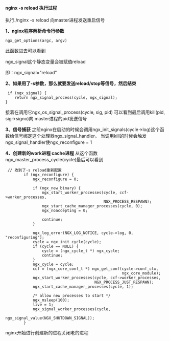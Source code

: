 #### nginx -s reload 执行过程

执行./nginx -s reload 向master进程发送重启信号

**1、nginx程序解析命令行参数**

```
ngx_get_options(argc, argv)
```

此函数进去可以看到

ngx_signal这个静态变量会被赋值reload

即：ngx_signal="reload"

**2、如果用了-s参数，那么就要发送reload/stop等信号，然后结束**

```
 if (ngx_signal) {
    return ngx_signal_process(cycle, ngx_signal);
}
```

接着在调用它ngx_os_signal_process(cycle, sig, pid) 可以看到最后调用kill(pid, sig->signo)向
master进程的pid发送信号

**3、信号捕获**
之前nginx在启动的时候会调用ngx_init_signals(cycle->log)这个函数给信号绑定这个处理器ngx_signal_handler。
当调用kill的时候会触发ngx_signal_handler使ngx_reconfigure = 1

**4、创建新的work进程 cache进程**
从这个函数ngx_master_process_cycle(cycle)最后可以看到

```
 // 收到了-s reload重新配置
        if (ngx_reconfigure) {
            ngx_reconfigure = 0;

            if (ngx_new_binary) {
                ngx_start_worker_processes(cycle, ccf->worker_processes,
                                           NGX_PROCESS_RESPAWN);
                ngx_start_cache_manager_processes(cycle, 0);
                ngx_noaccepting = 0;

                continue;
            }

            ngx_log_error(NGX_LOG_NOTICE, cycle->log, 0, "reconfiguring");
            cycle = ngx_init_cycle(cycle);
            if (cycle == NULL) {
                cycle = (ngx_cycle_t *) ngx_cycle;
                continue;
            }
            ngx_cycle = cycle;
            ccf = (ngx_core_conf_t *) ngx_get_conf(cycle->conf_ctx,
                                                   ngx_core_module);
            ngx_start_worker_processes(cycle, ccf->worker_processes,
                                       NGX_PROCESS_JUST_RESPAWN);
            ngx_start_cache_manager_processes(cycle, 1);

            /* allow new processes to start */
            ngx_msleep(100);
            live = 1;
            ngx_signal_worker_processes(cycle,
                                       		 ngx_signal_value(NGX_SHUTDOWN_SIGNAL));
        }
```

nginx开始进行创建新的进程关闭老的进程


